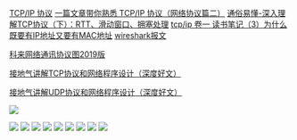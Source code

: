 [TCP/IP 协议](https://www.cnblogs.com/Liyuting/p/8805136.html)
[一篇文章带你熟悉 TCP/IP 协议（网络协议篇二）](https://juejin.im/post/5a069b6d51882509e5432656)
[通俗易懂-深入理解TCP协议（下）：RTT、滑动窗口、拥塞处理](http://www.52im.net/thread-515-1-1.html)
[tcp/ip 卷一 读书笔记（3）为什么既要有IP地址又要有MAC地址](https://www.cnblogs.com/zhangyufei/p/5565646.html)
[wireshark报文](https://wiki.wireshark.org/SampleCaptures)

[科来网络通讯协议图2019版](../files/tcp/科来网络通讯协议图2019版.pdf)


[接地气讲解TCP协议和网络程序设计（深度好文）](https://cloud.tencent.com/developer/article/1535959)

[接地气讲解UDP协议和网络程序设计（深度好文）](https://cloud.tencent.com/developer/article/1535962)

![](../img/tcp/网络通讯协议图.jpeg)



![](../img/tcp/tcp-ip-1.jpeg)
![](../img/tcp/tcp-ip-2.jpeg)
![](../img/tcp/tcp-ip-3.jpeg)
![](../img/tcp/tcp-ip-4.jpeg)
![](../img/tcp/tcp-ip-5.jpeg)
![](../img/tcp/tcp-ip-6.jpeg)
![](../img/tcp/tcp-ip-7.jpeg)
![](../img/tcp/tcp-ip-8.jpeg)
![](../img/tcp/tcp-ip-9.jpeg)